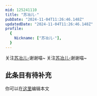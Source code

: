 ```yaml
---
mid: 125241110
title: "苏冶儿-"
pubDate: "2024-11-04T11:26:46.148Z"
updatedDate: "2024-11-04T11:26:46.148Z"
profile:
  {
    Nickname: ["苏冶儿-"],
  }
---
```


关注[苏冶儿-](https://space.bilibili.com/125241110)谢谢喵~ 关注[苏冶儿-](https://space.bilibili.com/125241110)谢谢喵~

## 此条目有待补充
你可以在[这里](https://github.com/Yuhanawa/VTuber.ICU-Content/edit/master/v/苏冶儿-/index.md)编辑本文

